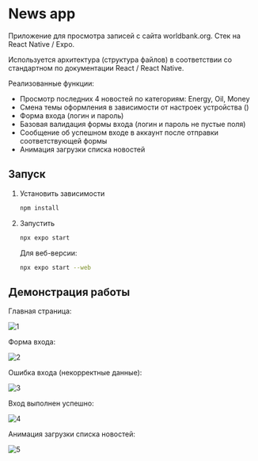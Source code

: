 # News app

Приложение для просмотра записей с сайта worldbank.org. Стек на React Native / Expo.

Используется архитектура (структура файлов) в соответствии со стандартном по документации React / React Native.

Реализованные функции:

- Просмотр последних 4 новостей по категориям: Energy, Oil, Money
- Смена темы оформления в зависимости от настроек устройства ()
- Форма входа (логин и пароль)
- Базовая валидация формы входа (логин и пароль не пустые поля)
- Сообщение об успешном входе в аккаунт после отправки соответствующей формы
- Анимация загрузки списка новостей

## Запуск

1. Установить зависимости

   ```bash
   npm install
   ```

2. Запустить

   ```bash
   npx expo start
   ```

   Для веб-версии:

   ```bash
   npx expo start --web
   ```


## Демонстрация работы

Главная страница: 

![1](docs/1.png '1')


Форма входа:

![2](docs/2.png '2')


Ошибка входа (некорректные данные):

![3](docs/3.png '3')

Вход выполнен успешно:

![4](docs/4.png '4')

Анимация загрузки списка новостей:

![5](docs/5.png '5')